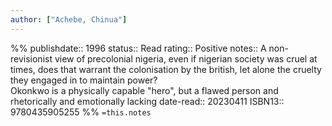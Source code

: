 ```yaml
---
author: ["Achebe, Chinua"]
---
```

%%
publishdate:: 1996
status:: Read
rating:: Positive
notes:: A non-revisionist view of precolonial nigeria, even if nigerian society was cruel at times, does that warrant the colonisation by the british, let alone the cruelty they engaged in to maintain power? <br> Okonkwo is a physically capable "hero", but a flawed person and rhetorically and emotionally lacking
date-read:: 20230411
ISBN13:: 9780435905255
%%
`=this.notes`